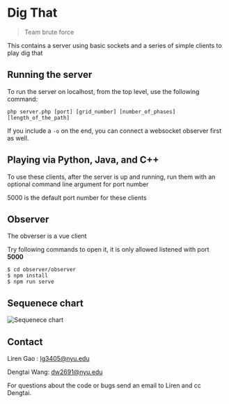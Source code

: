 # Dig That 

> Team brute force

This contains a server using basic sockets and a series of simple clients to play dig that

## Running the server

To run the server on localhost, from the top level, use the following command:

```php server.php [port] [grid_number] [number_of_phases] [length_of_the_path]```

If you include a ```-o``` on the end, you can connect a websocket observer first as well.

## Playing via Python, Java, and C++

To use these clients, after the server is up and running, run them with an optional command line argument for port number

5000 is the default port number for these clients

## Observer

The obverser is a vue client

Try following commands to open it, it is only allowed listened with port **5000**

```
$ cd observer/observer
$ npm install
$ npm run serve
```

## Sequenece chart

![Sequenece chart](assets/docs/image.png)

## Contact

Liren Gao : lg3405@nyu.edu

Dengtai Wang: dw2691@nyu.edu

For questions about the code or bugs send an email to Liren and cc Dengtai.


